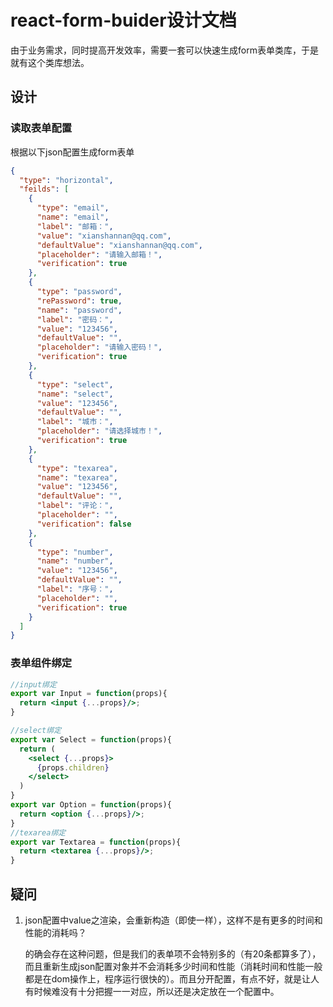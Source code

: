 # react-form-buider设计文档

由于业务需求，同时提高开发效率，需要一套可以快速生成form表单类库，于是就有这个类库想法。

## 设计

### 读取表单配置

根据以下json配置生成form表单

```json
{
  "type": "horizontal",
  "feilds": [
    {
      "type": "email",
      "name": "email",
      "label": "邮箱：",
      "value": "xianshannan@qq.com",
      "defaultValue": "xianshannan@qq.com",
      "placeholder": "请输入邮箱！",
      "verification": true
    },
    {
      "type": "password",
      "rePassword": true,
      "name": "password",
      "label": "密码：",
      "value": "123456",
      "defaultValue": "",
      "placeholder": "请输入密码！",
      "verification": true
    },
    {
      "type": "select",
      "name": "select",
      "value": "123456",
      "defaultValue": "",
      "label": "城市：",
      "placeholder": "请选择城市！",
      "verification": true
    },
    {
      "type": "texarea",
      "name": "texarea",
      "value": "123456",
      "defaultValue": "",
      "label": "评论：",
      "placeholder": "",
      "verification": false 
    },
    {
      "type": "number",
      "name": "number",
      "value": "123456",
      "defaultValue": "",
      "label": "序号：",
      "placeholder": "",
      "verification": true
    }
  ]
}
```

### 表单组件绑定

```jsx
//input绑定
export var Input = function(props){
  return <input {...props}/>;
}

//select绑定
export var Select = function(props){
  return (
  	<select {...props}>
      {props.children}
    </select>
  )
}
export var Option = function(props){
  return <option {...props}/>;
}
//texarea绑定
export var Textarea = function(props){
  return <textarea {...props}/>;
}
```

## 疑问

1. json配置中value之渲染，会重新构造（即使一样），这样不是有更多的时间和性能的消耗吗？

   的确会存在这种问题，但是我们的表单项不会特别多的（有20条都算多了），而且重新生成json配置对象并不会消耗多少时间和性能（消耗时间和性能一般都是在dom操作上，程序运行很快的）。而且分开配置，有点不好，就是让人有时候难没有十分把握一一对应，所以还是决定放在一个配置中。
